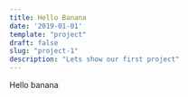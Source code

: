 ```yaml
---
title: Hello Banana
date: '2019-01-01'
template: "project"
draft: false
slug: "project-1"
description: "Lets show our first project"
---
```


Hello banana